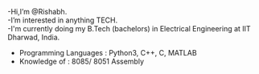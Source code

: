 -Hi,I’m @Rishabh.<br>
-I’m interested in anything TECH. <br>
-I'm currently doing my B.Tech (bachelors) in Electrical Engineering at IIT Dharwad, India.
- Programming Languages : Python3, C++, C, MATLAB
- Knowledge of : 8085/ 8051 Assembly
